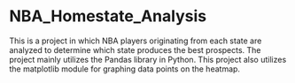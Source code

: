 # NBA_Homestate_Analysis

This is a project in which NBA players originating from each state are analyzed to determine which state produces the best prospects. The project mainly utilizes the Pandas library in Python. This project also utilizes the matplotlib module for graphing data points on the heatmap.
